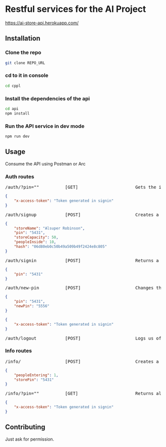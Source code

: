 # Restful services for the AI Project
https://ai-store-api.herokuapp.com/

## Installation

### Clone the repo

```bash
git clone REPO_URL
```

### cd to it in console

```bash
cd cppl
```

### Install the dependencies of the api

```bash
cd api
npm install
```

### Run the API service in dev mode

```bash
npm run dev
```

## Usage

Consume the API using Postman or Arc

### Auth routes
<pre>
/auth/?pin=""          [GET]                      Gets the info of a store  
</pre>
```json
{
    "x-access-token": "Token generated in signin"
}
```
<pre>
/auth/signup           [POST]                     Creates a new store in db  
</pre>
```json
{
    "storeName": "Alsuper Robinson",
    "pin": "5431",
    "storeCapacity": 50,
    "peopleInside": 10,
    "hash": "06d80eb0c50b49a509b49f2424e8c805"
}
```
<pre>
/auth/signin           [POST]                     Returns a JWT if valid pin is sent 
</pre>
```json
{
    "pin": "5431"
}
```
<pre>
/auth/new-pin          [POST]                     Changes the pin of a store 
</pre>
```json
{
    "pin": "5431",
    "newPin": "5556"
}
```
```json
{
    "x-access-token": "Token generated in signin"
}
```
<pre>
/auth/logout           [POST]                     Logs us off 
</pre>

### Info routes
<pre>
/info/                 [POST]                     Creates a new info log in the server
</pre>
```json
{
    "peopleEntering": 1,
    "storePin": "5431"
}
```
<pre>
/info/?pin=""          [GET]                      Returns all the logs of a store 
</pre>
```json
{
    "x-access-token": "Token generated in signin"
}
```
## Contributing
Just ask for permission.
